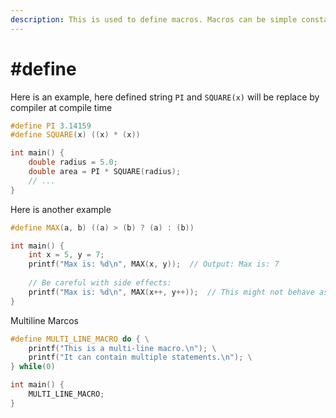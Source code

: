 ```yaml
---
description: This is used to define macros. Macros can be simple constants or function
---
```


# #define

Here is an example, here defined string `PI` and `SQUARE(x)` will be replace by compiler at compile time

```cpp
#define PI 3.14159
#define SQUARE(x) ((x) * (x))

int main() {
    double radius = 5.0;
    double area = PI * SQUARE(radius);
    // ...
}
```

Here is another example

```cpp
#define MAX(a, b) ((a) > (b) ? (a) : (b))

int main() {
    int x = 5, y = 7;
    printf("Max is: %d\n", MAX(x, y));  // Output: Max is: 7
    
    // Be careful with side effects:
    printf("Max is: %d\n", MAX(x++, y++));  // This might not behave as expected
}
```

Multiline Marcos

```cpp
#define MULTI_LINE_MACRO do { \
    printf("This is a multi-line macro.\n"); \
    printf("It can contain multiple statements.\n"); \
} while(0)

int main() {
    MULTI_LINE_MACRO;
}
```
